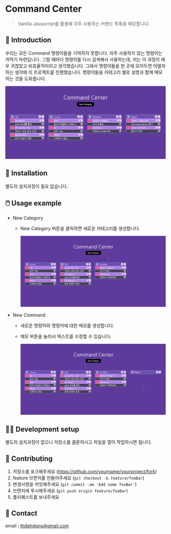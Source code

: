 # Command Center

> Vanilla Javascript를 활용해 자주 사용하는 커맨드 목록을 메모합니다.

## :memo: Introduction

우리는 모든 Command 명령어들을 기억하지 못합니다. 자주 사용하지 않는 명령어는 까먹기 마련입니다. 그럴 때마다 명령어를 다시 검색해서 사용하는데, 저는 이 과정이 매우 귀찮았고 비효율적이라고 생각했습니다. 그래서 명령어들을 한 곳에 모아두면 어떨까 하는 생각에 이 프로젝트를 진행했습니다. 명령어들을 카테고리 별로 설명과 함께 메모하는 것을 도와줍니다.

![](https://github.com/Donghoon759/Command-Center/blob/master/images/commandcenter.PNG)

## :nut_and_bolt: Installation

별도의 설치과정이 필요 없습니다.

## :computer_mouse: Usage example

- New Category

  - New Category 버튼을 클릭하면 새로운 카테고리를 생성합니다.

    ![](https://github.com/Donghoon759/Command-Center/blob/master/images/newCategory.gif)

- New Command

  - 새로운 명령어와 명령어에 대한 메모를 생성합니다.

  - 메모 버튼을 눌러서 텍스트를 수정할 수 있습니다.

    ![](https://github.com/Donghoon759/Command-Center/blob/master/images/newCommand.gif)

## :man_technologist: Development setup

별도의 설치과정이 없으니 저장소를 클론하시고 파일을 열어 작업하시면 됩니다.

## :clap: Contributing

1. 저장소를 포크해주세요 (<https://github.com/yourname/yourproject/fork>)
2. feature 브랜치를 만들어주세요 (`git checkout -b feature/fooBar`)
3. 변경사항을 커밋해주세요 (`git commit -am 'Add some fooBar'`)
4. 브랜치에 푸시해주세요 (`git push origin feature/fooBar`)
5. 풀리퀘스트를 보내주세요

## :email: Contact

email : thdehdgns@gmail.com
